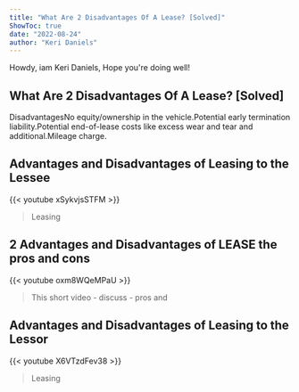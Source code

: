 ```yaml
---
title: "What Are 2 Disadvantages Of A Lease? [Solved]"
ShowToc: true 
date: "2022-08-24"
author: "Keri Daniels" 
---
```


Howdy, iam Keri Daniels, Hope you're doing well!
## What Are 2 Disadvantages Of A Lease? [Solved]
DisadvantagesNo equity/ownership in the vehicle.Potential early termination liability.Potential end-of-lease costs like excess wear and tear and additional.Mileage charge.

## Advantages and Disadvantages of Leasing to the Lessee
{{< youtube xSykvjsSTFM >}}
>Leasing

## 2  Advantages and Disadvantages of LEASE  the pros and cons
{{< youtube oxm8WQeMPaU >}}
>This short video - discuss - pros and 

## Advantages and Disadvantages of Leasing to the Lessor
{{< youtube X6VTzdFev38 >}}
>Leasing

